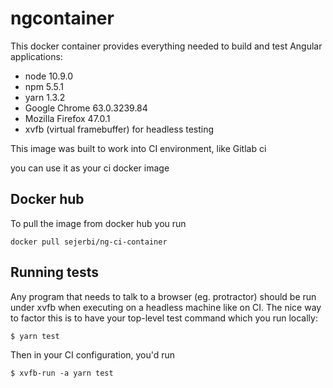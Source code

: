 # ngcontainer

This docker container provides everything needed to build and test Angular applications:

- node 10.9.0
- npm 5.5.1
- yarn 1.3.2
- Google Chrome 63.0.3239.84
- Mozilla Firefox 47.0.1
- xvfb (virtual framebuffer) for headless testing

This image was built to work into CI environment, like Gitlab ci

you can use it as your ci docker image

## Docker hub

To pull the image from docker hub you run

```
docker pull sejerbi/ng-ci-container
```

## Running tests

Any program that needs to talk to a browser (eg. protractor) should be run under xvfb when executing on a headless machine like on CI. The nice way to factor this is to have your top-level test command which you run locally:

```
$ yarn test
```

Then in your CI configuration, you'd run

```
$ xvfb-run -a yarn test
```
